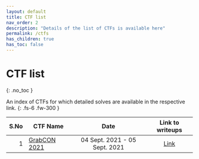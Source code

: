 ```yaml
---
layout: default
title: CTF list
nav_order: 2
description: "Details of the list of CTFs is available here"
permalink: /ctfs
has_children: true
has_toc: false
---
```


# CTF list
{: .no_toc }

An index of CTFs for which detailed solves are available in the respective link.
{: .fs-6 .fw-300 }

| S.No | CTF Name                                       |             Date              |    Link to writeups    |
| ---: | ---------------------------------------------- | :---------------------------: | :--------------------: |
|    1 | [GrabCON 2021](https://ctftime.org/event/1353) | 04 Sept. 2021 - 05 Sept. 2021 | [Link](ctfs/grabcon21) |